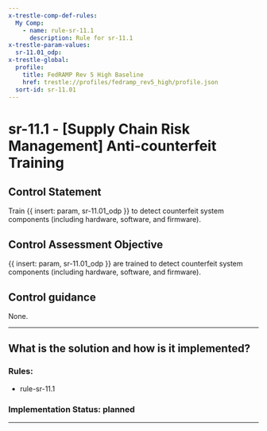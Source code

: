 ```yaml
---
x-trestle-comp-def-rules:
  My Comp:
    - name: rule-sr-11.1
      description: Rule for sr-11.1
x-trestle-param-values:
  sr-11.01_odp:
x-trestle-global:
  profile:
    title: FedRAMP Rev 5 High Baseline
    href: trestle://profiles/fedramp_rev5_high/profile.json
  sort-id: sr-11.01
---
```


# sr-11.1 - \[Supply Chain Risk Management\] Anti-counterfeit Training

## Control Statement

Train {{ insert: param, sr-11.01_odp }} to detect counterfeit system components (including hardware, software, and firmware).

## Control Assessment Objective

{{ insert: param, sr-11.01_odp }} are trained to detect counterfeit system components (including hardware, software, and firmware).

## Control guidance

None.

______________________________________________________________________

## What is the solution and how is it implemented?

<!-- For implementation status enter one of: implemented, partial, planned, alternative, not-applicable -->

<!-- Note that the list of rules under ### Rules: is read-only and changes will not be captured after assembly to JSON -->

<!-- Add control implementation description here for control: sr-11.1 -->

### Rules:

  - rule-sr-11.1

### Implementation Status: planned

______________________________________________________________________
